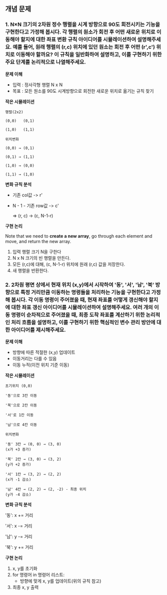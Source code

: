 ## 개념 문제

### 1. N×N 크기의 2차원 정수 행렬을 시계 방향으로 90도 회전시키는 기능을 구현한다고 가정해 봅시다. 각 행렬의 원소가 회전 후 어떤 새로운 위치로 이동해야 할지에 대한 좌표 변환 규칙 아이디어를 시뮬레이션하여 설명해주세요. 예를 들어, 원래 행렬의 (r,c) 위치에 있던 원소는 회전 후 어떤 (r',c') 위치로 이동해야 할까요? 이 규칙을 일반화하여 설명하고, 이를 구현하기 위한 주요 단계를 논리적으로 나열해주세요.

**문제 이해**
- 입력 : 정사각형 행렬 N x N
- 목표 : 모든 원소를 90도 시계방향으로 회전한 새로운 위치로 옮기는 규칙 찾기

**작은 시뮬레이션**
```
행렬(2x2)

(0,0)	(0,1)

(1,0)	(1,1)

위치변화

(0,0) → (0,1)

(0,1) → (1,1)

(1,0) → (0,0)

(1,1) → (1,0)
```

**변화 규칙 분석**
- 기존 col값 -> r'
- N - 1 - 기존 row값 -> c'

  => (r, c) → (c, N-1-r)

**구현 논리**

Note that we need to **create a new array**, go through each element and move, and return the new array.

1. 입력 행렬 크기 N을 구한다
2. N x N 크기의 빈 행렬을 만든다.
3. 모든 (r,c)에 대해, (c, N-1-r) 위치에 원래 (r,c) 값을 저장한다.
4. 새 행렬을 반환한다.


### 2. 2차원 평면 상에서 현재 위치 (x,y)에서 시작하여 '동', '서', '남', '북' 방향으로 특정 거리만큼 이동하는 명령들을 처리하는 기능을 구현한다고 가정해 봅시다. 각 이동 명령이 주어졌을 때, 현재 좌표를 어떻게 갱신해야 할지에 대한 좌표 갱신 아이디어를 시뮬레이션하여 설명해주세요. 여러 개의 이동 명령이 순차적으로 주어졌을 때, 최종 도착 좌표를 계산하기 위한 논리적인 처리 흐름을 설명하고, 이를 구현하기 위한 핵심적인 변수 관리 방안에 대한 아이디어를 제시해주세요.

**문제 이해**
- 방향에 따른 적절한 (x,y) 업데이트
- 이동거리는 다를 수 있음
- 이동 누적(이전 위치 기준 이동)

**작은 시뮬레이션**
```
초기위치 (0,0)

'동'으로 3칸 이동

'북'으로 2칸 이동

'서'로 1칸 이동

'남'으로 4칸 이동

위치변화

'동' 3칸 → (0, 0) → (3, 0)
(x가 +3 증가)

'북' 2칸 → (3, 0) → (3, 2)
(y가 +2 증가)

'서' 1칸 → (3, 2) → (2, 2)
(x가 -1 감소)

'남' 4칸 → (2, 2) → (2, -2) - 최종 위치
(y가 -4 감소)
```

**변화 규칙 분석**

'동': x += 거리

'서': x -= 거리

'남': y -= 거리

'북': y += 거리

**구현 논리**

1. x, y를 초기화
2. for 명령어 in 명령어 리스트:
     - 방향에 맞게 x, y를 업데이트(위의 규칙 참고)
3. 최종 x, y 출력
